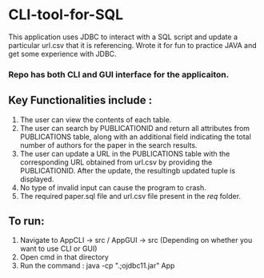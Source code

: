 # CLI-tool-for-SQL
This application uses JDBC to interact with a SQL script and update a particular url.csv that it is referencing. Wrote it for fun to practice JAVA and get some experience with JDBC.

### Repo has both CLI and GUI interface for the applicaiton.

## Key Functionalities include :
1. The user can view the contents of each table.
2. The user can search by PUBLICATIONID and return all attributes from PUBLICATIONS table, along with an additional field indicating the total number of authors for the paper in the search results.
3. The user can update a URL in the PUBLICATIONS table with the corresponding URL obtained from url.csv by providing the PUBLICATIONID. After the update, the resultingb updated tuple is displayed.
4. No type of invalid input can cause the program to crash.
5. The required paper.sql file and url.csv file present in the *req* folder.

## To run: 
1. Navigate to AppCLI -> src /  AppGUI -> src (Depending on whether you want to use CLI or GUI)
2. Open cmd in that directory 
3. Run the command : java -cp ".;ojdbc11.jar" App
